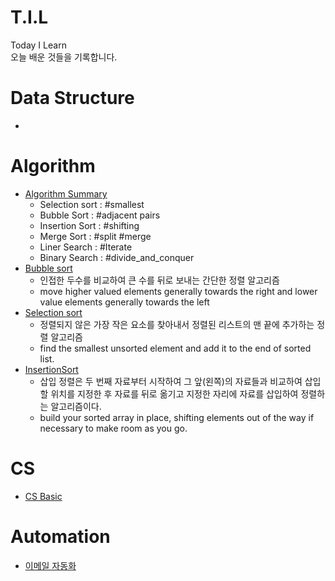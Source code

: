 # T.I.L
Today I Learn </br> 오늘 배운 것들을 기록합니다.

# Data Structure
- []()

# Algorithm
- [Algorithm Summary](/Algorithm/AlgorithmsSummary.md)
  - Selection sort : #smallest
  - Bubble Sort : #adjacent pairs
  - Insertion Sort : #shifting
  - Merge Sort : #split #merge
  - Liner Search : #Iterate
  - Binary Search : #divide_and_conquer
- [Bubble sort](/Algorithm/BubbleSort.md)
  - 인접한 두수를 비교하여 큰 수를 뒤로 보내는 간단한 정렬 알고리즘
  - move higher valued elements generally towards the right and lower value elements generally towards the left
- [Selection sort](/Algorithm/SelectionSort.md)
  - 정렬되지 않은 가장 작은 요소를 찾아내서 정렬된 리스트의 맨 끝에 추가하는 정렬 알고리즘
  - find the smallest unsorted element and add it to the end of sorted list.
- [InsertionSort](/Algorithm/InsertionSort.md)
  - 삽입 정렬은 두 번째 자료부터 시작하여 그 앞(왼쪽)의 자료들과 비교하여 삽입할 위치를 지정한 후 자료를 뒤로 옮기고 지정한 자리에 자료를 삽입하여 정렬하는 알고리즘이다.
  - build your sorted array in place, shifting elements out of the way if necessary to make room as you go.


# CS
- [CS Basic](/CS/CSBasic.md)

# Automation
- [이메일 자동화](/Automation/EmailAutomation.md)
